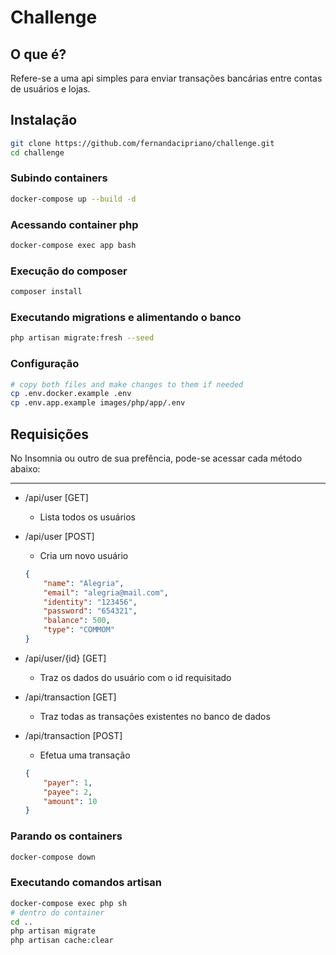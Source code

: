 # Challenge

## O que é?
Refere-se a uma api simples para enviar transações bancárias entre contas de usuários e lojas.


## Instalação

```bash
git clone https://github.com/fernandacipriano/challenge.git
cd challenge
```
### Subindo containers
```bash
docker-compose up --build -d
```

### Acessando container php
```bash
docker-compose exec app bash
```
### Execução do composer
```bash
composer install
```
### Executando migrations e alimentando o banco
```bash
php artisan migrate:fresh --seed
```

### Configuração

```sh
# copy both files and make changes to them if needed
cp .env.docker.example .env
cp .env.app.example images/php/app/.env
```

## Requisições

No Insomnia ou outro de sua prefência, pode-se acessar cada método abaixo:

---
- /api/user [GET]
    - Lista todos os usuários

- /api/user [POST]
    - Cria um novo usuário
    ```json
    {
        "name": "Alegria",
        "email": "alegria@mail.com",
        "identity": "123456",
        "password": "654321",
        "balance": 500,
        "type": "COMMOM"
    }
    ```
- /api/user/{id} [GET]
    - Traz os dados do usuário com o id requisitado

- /api/transaction [GET]
    - Traz todas as transações existentes no banco de dados

- /api/transaction [POST]
    - Efetua uma transação
    ```json
    {
        "payer": 1,
        "payee": 2,
        "amount": 10
    }
    ```

### Parando os containers

```bash
docker-compose down
```

### Executando comandos artisan

```sh
docker-compose exec php sh
# dentro do container
cd ..
php artisan migrate
php artisan cache:clear
```
